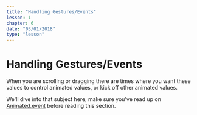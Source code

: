 ```yaml
---
title: "Handling Gestures/Events"
lesson: 1
chapter: 6
date: "03/01/2018"
type: "lesson"
---
```

# Handling Gestures/Events

When you are scrolling or dragging there are times where you want these values to control animated values, or kick off other animated values.

We'll dive into that subject here, make sure you've read up on [Animated.event](/animated-event) before reading this section.